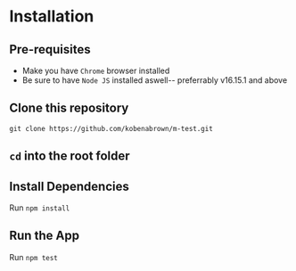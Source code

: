 Installation
=========

## Pre-requisites
- Make you have ```Chrome``` browser installed
- Be sure to have ```Node JS``` installed aswell-- preferrably v16.15.1 and above


## Clone this repository
```
git clone https://github.com/kobenabrown/m-test.git
```

## ```cd``` into the root folder

## Install Dependencies
Run ``` npm install ```

## Run the App
Run ``` npm test ```

